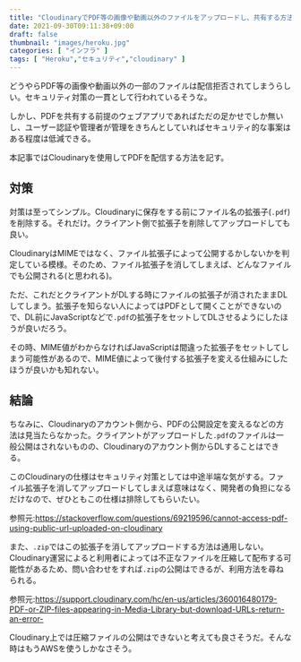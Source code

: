```yaml
---
title: "CloudinaryでPDF等の画像や動画以外のファイルをアップロードし、共有する方法【blocked for delivery】"
date: 2021-09-30T09:11:38+09:00
draft: false
thumbnail: "images/heroku.jpg"
categories: [ "インフラ" ]
tags: [ "Heroku","セキュリティ","cloudinary" ]
---
```


どうやらPDF等の画像や動画以外の一部のファイルは配信拒否されてしまうらしい。セキュリティ対策の一貫として行われているそうな。

しかし、PDFを共有する前提のウェブアプリであればただの足かせでしか無いし、ユーザー認証や管理者が管理をきちんとしていればセキュリティ的な事案はある程度は低減できる。

本記事ではCloudinaryを使用してPDFを配信する方法を記す。

## 対策

対策は至ってシンプル。Cloudinaryに保存をする前にファイル名の拡張子(`.pdf`)を削除する。それだけ。クライアント側で拡張子を削除してアップロードしても良い。

CloudinaryはMIMEではなく、ファイル拡張子によって公開するかしないかを判定している模様。そのため、ファイル拡張子を消してしまえば、どんなファイルでも公開される(と思われる)。

ただ、これだとクライアントがDLする時にファイルの拡張子が消されたままDLしてしまう。拡張子を知らない人によってはPDFとして開くことができないので、DL前にJavaScriptなどで`.pdf`の拡張子をセットしてDLさせるようにしたほうが良いだろう。

その時、MIME値がわからなければJavaScriptは間違った拡張子をセットしてしまう可能性があるので、MIME値によって後付する拡張子を変える仕組みにしたほうが良いかも知れない。

## 結論

ちなみに、Cloudinaryのアカウント側から、PDFの公開設定を変えるなどの方法は見当たらなかった。クライアントがアップロードした`.pdf`のファイルは一般公開はされないものの、Cloudinaryのアカウント側からDLすることはできる。

このCloudinaryの仕様はセキュリティ対策としては中途半端な気がする。ファイル拡張子を消してアップロードしてしまえば意味はなく、開発者の負担になるだけなので、ぜひともこの仕様は排除してもらいたい。

参照元:https://stackoverflow.com/questions/69219596/cannot-access-pdf-using-public-url-uploaded-on-cloudinary

また、`.zip`ではこの拡張子を消してアップロードする方法は通用しない。Cloudinary運営によると利用者によっては不正なファイルを圧縮して配布する可能性があるため、問い合わせをすれば`.zip`の公開はできるが、利用方法を尋ねられる。

参照元:https://support.cloudinary.com/hc/en-us/articles/360016480179-PDF-or-ZIP-files-appearing-in-Media-Library-but-download-URLs-return-an-error-

Cloudinary上では圧縮ファイルの公開はできないと考えても良さそうだ。そんな時はもうAWSを使うしかなさそう。


